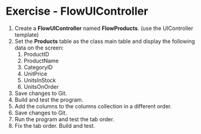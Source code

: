 ﻿# Exercise - FlowUIController

1.	Create a **FlowUIController** named **FlowProducts**. (use the UIController template)
2.  Set the **Products** table as the class main table and display the following data on the screen:  
      1. ProductID
      2. ProductName
      3. CategoryID
      4. UnitPrice
      5. UnitsInStock
      6. UnitsOnOrder
2.	Save changes to Git.
4.  Build and test the program.
3.	Add the columns to the columns collection in a different order.
6.  Save changes to Git.
4.	Run the program and test the tab order.
5.	Fix the tab order. Build and test.

